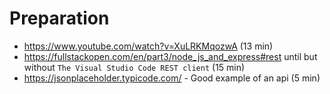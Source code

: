 # Preparation
- https://www.youtube.com/watch?v=XuLRKMqozwA (13 min)
- https://fullstackopen.com/en/part3/node_js_and_express#rest until but without `The Visual Studio Code REST client` (15 min)
- https://jsonplaceholder.typicode.com/ - Good example of an api (5 min)

